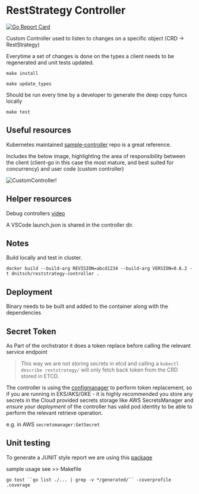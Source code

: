 # RestStrategy Controller

[![Go Report Card](https://goreportcard.com/badge/github.com/dnitsch/reststrategy/controller)](https://goreportcard.com/report/github.com/dnitsch/reststrategy/controller)

Custom Controller used to listen to changes on a specific object (CRD -> RestStrategy)

Everytime a set of changes is done on the types a client needs to be regenerated and unit tests updated.

`make install`

`make update_types`

Should be run every time by a developer to generate the deep copy funcs locally

`make test`

## Useful resources

Kubernetes maintained [sample-controller](https://github.com/kubernetes/sample-controller) repo is a great reference.

Includes the below image, highlighting the area of responsibility between the client (client-go in this case the most mature, and best suited for concurrency) and user code (custom controller)

![CustomController!](https://raw.githubusercontent.com/kubernetes/sample-controller/ff730d68ab4ec1f5e502609829847a7e6c78c57f/docs/images/client-go-controller-interaction.jpeg)


## Helper resources

Debug controllers [video](https://morioh.com/p/b730fcc35f39)

A VSCode launch.json is shared in the controller dir.

## Notes

Build locally and test in cluster.

`docker build --build-arg REVISION=abcd1234 --build-arg VERSION=0.6.2 -t dnitsch/reststrategy-controller .`

## Deployment

Binary needs to be built and added to the container along with the dependencies

## Secret Token

As Part of the orchstrator it does a token replace before calling the relevant service endpoint

> This way we are not storing secrets in etcd and calling a `kubectl describe reststrategy/` will only fetch back token from the CRD stored in ETCD. 

The controller is using the [configmanager](https://github.com/dnitsch/configmanager) to perform token replacement, so if you are running in EKS/AKS/GKE - it is highly recommended you store any secrets in the Cloud provided secrets storage like AWS SecretsManager and *ensure your deployment* of the controller has valid pod identity to be able to perform the relevant retrieve operation.

e.g. in AWS `secretsmanager:GetSecret`

## Unit testing

To generate a JUNIT style report we are using this [package](https://github.com/jstemmer/go-junit-report)

sample usage see >> Makefile

`go test ``go list ./... | grep -v */generated/`` -coverprofile .coverage`
